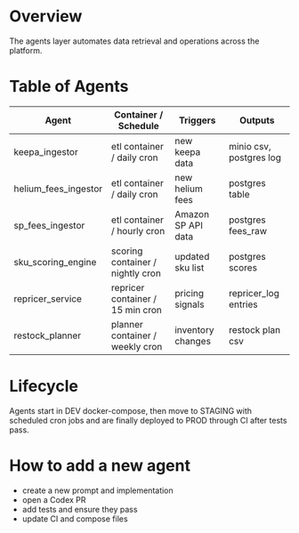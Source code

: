 # Overview
The agents layer automates data retrieval and operations across the platform.

# Table of Agents
| Agent | Container / Schedule | Triggers | Outputs |
| ----- | -------------------- | -------- | ------- |
| keepa_ingestor | etl container / daily cron | new keepa data | minio csv, postgres log |
| helium_fees_ingestor | etl container / daily cron | new helium fees | postgres table |
| sp_fees_ingestor | etl container / hourly cron | Amazon SP API data | postgres fees_raw |
| sku_scoring_engine | scoring container / nightly cron | updated sku list | postgres scores |
| repricer_service | repricer container / 15 min cron | pricing signals | repricer_log entries |
| restock_planner | planner container / weekly cron | inventory changes | restock plan csv |

# Lifecycle
Agents start in DEV docker-compose, then move to STAGING with scheduled cron jobs and are finally deployed to PROD through CI after tests pass.

# How to add a new agent
- create a new prompt and implementation
- open a Codex PR
- add tests and ensure they pass
- update CI and compose files
